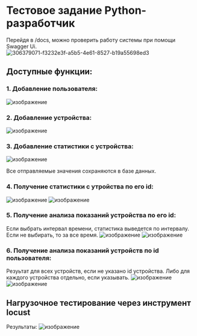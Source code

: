 # Тестовое задание Python-разработчик  

Перейдя в /docs, можно проверить работу системы при помощи Swagger Ui.  
![306379071-f3232e3f-a5b5-4e61-8527-b19a55698ed3](https://github.com/Urvatov/test-task-itstart/assets/117490456/31269e11-cdff-4fd2-a934-283fb01faf16)


## Доступные функции:  
### 1. Добавление пользователя:  
![изображение](https://github.com/Urvatov/test-task-itstart/assets/117490456/557951df-2f31-4da0-a1cf-fe675ebd92d0)

### 2. Добавление устройства:
![изображение](https://github.com/Urvatov/test-task-itstart/assets/117490456/9726d926-b89d-4e71-80ef-eadaee5de8c6)


### 3. Добавление статистики с устройства:
![изображение](https://github.com/Urvatov/test-task-itstart/assets/117490456/94ad6aeb-13bd-49a9-b54f-95590c5425cc)

Все отправляемые значения сохраняются в базе данных. 

### 4. Получение статистики с утройства по его id:
![изображение](https://github.com/Urvatov/test-task-itstart/assets/117490456/204d08d6-ce49-4b9b-9f8d-967de736e2c1)
![изображение](https://github.com/Urvatov/test-task-itstart/assets/117490456/be2d9ef2-fef2-4751-8f92-08c448d087d8)



### 5. Получение анализа показаний устройства по его id:  
Если выбрать интервал времени, статистика выведется по интервалу. Если не выбирать, то за все время.
![изображение](https://github.com/Urvatov/test-task-itstart/assets/117490456/d828a772-d025-45ad-af5e-f968b7ef7e4a)
![изображение](https://github.com/Urvatov/test-task-itstart/assets/117490456/e4d3d531-731b-4ae9-9b93-cf8beac28265)


### 6. Получение анализа показаний устройств по id пользователя:  
Резуьтат для всех устройств, если не указано id устройства. Либо для каждого устройства отдельно, если указывать.
![изображение](https://github.com/Urvatov/test-task-itstart/assets/117490456/957d8cad-d3ef-43db-8568-00a115b16eae)
![изображение](https://github.com/Urvatov/test-task-itstart/assets/117490456/f8da2c72-433c-46b7-9c46-16c356e7b364)

## Нагрузочное тестирование через инструмент locust
Результаты:
![изображение](https://github.com/Urvatov/test-task-itstart/assets/117490456/9929d4dc-bafe-45d0-a178-245e17493508)







